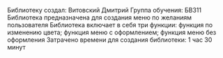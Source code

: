 Библиотеку создал: Витовский Дмитрий
Группа обучения: БВ311
Библиотека предназначена для создания меню по желаниям пользователя
Библиотека включает в себя три функции: функция по изменению цвета; функция меню с оформлением; функция меню без оформления
Затрачено времени для создания библиотеки: 1 час 30 минут
